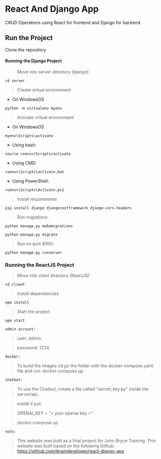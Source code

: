 # React And Django App

CRUD Operations using React for frontend and Django for backend

## Run the Project

Clone the repository

#### Running the Django Project

> Move into server directory (django):
```
cd server
```

> Create virtual environment

- On WindowsOS

```
python -m virtualenv myenv  
```

> Activate virtual environment 

- On WindowsOS

```
myenv\Scripts\activate     
```

- Using bash:
```
source <venv>/Scripts/activate
```

- Using CMD:
```
<venv>\Scripts\activate.bat
```

- Using PowerShell:
```
<venv>\Scripts\Activate.ps1
```

> Install requirements

```
pip install django djangorestframework django-cors-headers
```

> Run migrations:

```
python manage.py makemigrations
```

```
python manage.py migrate
```

> Run on port 8000:

```
python manage.py runserver
```

### Running the ReactJS Project

> Move into client directory (ReactJS)

```
cd client
```

> Install dependencies

```
npm install
```

> Start the project

```
npm start
```

```
admin account:
```

> user: admin

> password: 1234

```
docker:
```

> To build the images cd go the folder with the docker-compose.yaml file and run: docker-compose up

```
chatbot:
```
> To use the Chatbot, create a file called "secret_key.py" inside the server/api.

>inside it put:

>OPENAI_KEY = "< your openai key >"

>docker-compose up


```
note:
```
> This website was built  as a final project for John Bryce Training. 
> This website was built based on the following Github: https://github.com/ikramdeveloper/react-django-app 